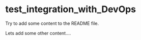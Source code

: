 # test_integration_with_DevOps

Try to add some content to the README file.


Lets add some other content....
